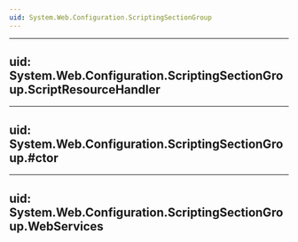 ```yaml
---
uid: System.Web.Configuration.ScriptingSectionGroup
---
```


---
uid: System.Web.Configuration.ScriptingSectionGroup.ScriptResourceHandler
---

---
uid: System.Web.Configuration.ScriptingSectionGroup.#ctor
---

---
uid: System.Web.Configuration.ScriptingSectionGroup.WebServices
---
